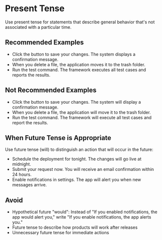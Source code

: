 # Present Tense

Use present tense for statements that describe general behavior that's not associated with a particular time.

## Recommended Examples

- Click the button to save your changes. The system displays a confirmation message.
- When you delete a file, the application moves it to the trash folder.
- Run the test command. The framework executes all test cases and reports the results.

## Not Recommended Examples

- Click the button to save your changes. The system will display a confirmation message.
- When you delete a file, the application will move it to the trash folder.
- Run the test command. The framework will execute all test cases and report the results.

## When Future Tense is Appropriate

Use future tense (will) to distinguish an action that will occur in the future:

- Schedule the deployment for tonight. The changes will go live at midnight.
- Submit your request now. You will receive an email confirmation within 24 hours.
- Enable notifications in settings. The app will alert you when new messages arrive.

## Avoid

- Hypothetical future "would": Instead of "If you enabled notifications, the app would alert you," write "If you enable notifications, the app alerts you."
- Future tense to describe how products will work after releases
- Unnecessary future tense for immediate actions
